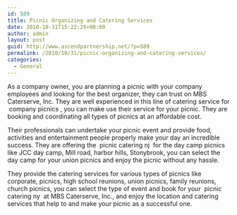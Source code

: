 ```yaml
---
id: 589
title: Picnic Organizing and Catering Services
date: 2010-10-31T15:22:29+00:00
author: admin
layout: post
guid: http://www.ascendpartnership.net/?p=589
permalink: /2010/10/31/picnic-organizing-and-catering-services/
categories:
  - General
---
```

As a company owner, you are planning a picnic with your company employees and looking for the best organizer, they can trust on MBS Caterserve, Inc. They are well experienced in this line of catering service for &nbsp;company picnics&nbsp;, you can make use their service for your picnic. They are booking and coordinating all types of picnics at an affordable cost.

Their professionals can undertake your picnic event and provide food, activities and entertainment people properly make your day an incredible success. They are offering the &nbsp;picnic catering nj&nbsp; for the day camp picnics like JCC day camp, Mill road, harbor hills, Stonybrook, you can select the day camp for your union picnics and enjoy the picnic without any hassle.

They provide the catering services for various types of picnics like corporate, picnics, high school reunions, union picnics, family reunions, church picnics, you can select the type of event and book for your &nbsp;picnic catering ny&nbsp; at MBS Caterserve, Inc., and enjoy the location and catering services that help to and make your picnic as a successful one.